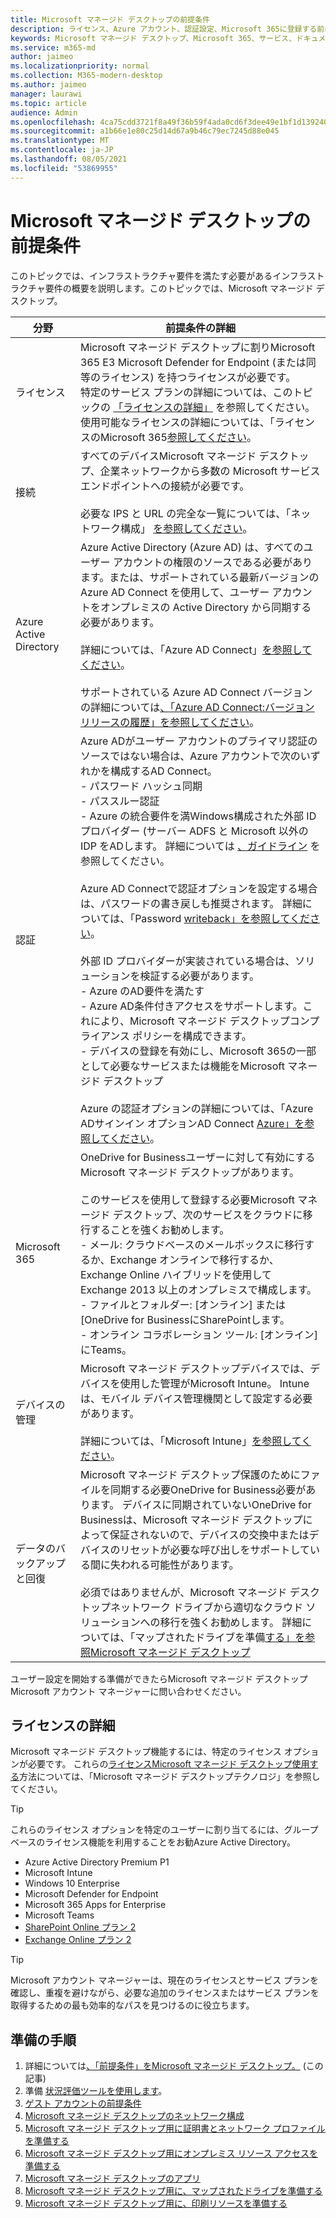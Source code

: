 ```yaml
---
title: Microsoft マネージド デスクトップの前提条件
description: ライセンス、Azure アカウント、認証設定、Microsoft 365に登録する前に設定するMicrosoft マネージド デスクトップ
keywords: Microsoft マネージド デスクトップ、Microsoft 365、サービス、ドキュメント
ms.service: m365-md
author: jaimeo
ms.localizationpriority: normal
ms.collection: M365-modern-desktop
ms.author: jaimeo
manager: laurawi
ms.topic: article
audience: Admin
ms.openlocfilehash: 4ca75cdd3721f8a49f36b59f4ada0cd6f3dee49e1bf1d139240d52f83899fbb7
ms.sourcegitcommit: a1b66e1e80c25d14d67a9b46c79ec7245d88e045
ms.translationtype: MT
ms.contentlocale: ja-JP
ms.lasthandoff: 08/05/2021
ms.locfileid: "53869955"
---
```

# <a name="prerequisites-for-microsoft-managed-desktop"></a>Microsoft マネージド デスクトップの前提条件

<!--This topic is the target for a "Learn more" link in the Admin Portal (aka.ms/prereq-azure); do not delete.-->
<!--from Prerequisites -->

このトピックでは、インフラストラクチャ要件を満たす必要があるインフラストラクチャ要件の概要を説明します。このトピックでは、Microsoft マネージド デスクトップ。


分野 | 前提条件の詳細
--- | ---
ライセンス |Microsoft マネージド デスクトップに割りMicrosoft 365 E3 Microsoft Defender for Endpoint (または同等のライセンス) を持つライセンスが必要です。<br>特定のサービス プランの詳細については、このトピックの [「ライセンスの詳細」](#more-about-licenses) を参照してください。<br>使用可能なライセンスの詳細については、「ライセンスのMicrosoft 365[参照してください](https://www.microsoft.com/microsoft-365/compare-microsoft-365-enterprise-plans)。
接続 | すべてのデバイスMicrosoft マネージド デスクトップ、企業ネットワークから多数の Microsoft サービス エンドポイントへの接続が必要です。<br><br>必要な IPS と URL の完全な一覧については、「ネットワーク構成」 [を参照してください](../get-ready/network.md)。 
Azure Active Directory | Azure Active Directory (Azure AD) は、すべてのユーザー アカウントの権限のソースである必要があります。または、サポートされている最新バージョンの Azure AD Connect を使用して、ユーザー アカウントをオンプレミスの Active Directory から同期する必要があります。<br><br>詳細については、「Azure AD Connect」[を参照してください](/azure/active-directory/hybrid/whatis-azure-ad-connect)。<br><br>サポートされている Azure AD Connect バージョンの詳細については[、「Azure AD Connect:バージョン リリースの履歴」を参照してください](/azure/active-directory/hybrid/reference-connect-version-history)。
認証 | Azure ADがユーザー アカウントのプライマリ認証のソースではない場合は、Azure アカウントで次のいずれかを構成するAD Connect。<br>- パスワード ハッシュ同期<br>- パススルー認証<br>- Azure の統合要件を満Windows構成された外部 ID プロバイダー (サーバー ADFS と Microsoft 以外の IDP をADします。 詳細については [、ガイドライン](https://www.microsoft.com/download/details.aspx?id=56843) を参照してください。 <br><br>Azure AD Connectで認証オプションを設定する場合は、パスワードの書き戻しも推奨されます。 詳細については、「Password [writeback」を参照してください](/azure/active-directory/authentication/howto-sspr-writeback)。 <br><br>外部 ID プロバイダーが実装されている場合は、ソリューションを検証する必要があります。<br>- Azure のAD要件を満たす<br>- Azure AD条件付きアクセスをサポートします。これにより、Microsoft マネージド デスクトップコンプライアンス ポリシーを構成できます。<br>- デバイスの登録を有効にし、Microsoft 365の一部として必要なサービスまたは機能をMicrosoft マネージド デスクトップ <br><br>Azure の認証オプションの詳細については、「Azure ADサインイン オプションAD Connect [Azure」を参照してください](/azure/active-directory/connect/active-directory-aadconnect-user-signin)。
Microsoft 365 | OneDrive for Businessユーザーに対して有効にするMicrosoft マネージド デスクトップがあります。<br><br>このサービスを使用して登録する必要Microsoft マネージド デスクトップ、次のサービスをクラウドに移行することを強くお勧めします。<br>- メール: クラウドベースのメールボックスに移行するか、Exchange オンラインで移行するか、Exchange Online ハイブリッドを使用して Exchange 2013 以上のオンプレミスで構成します。<br>- ファイルとフォルダー: [オンライン] または [OneDrive for BusinessにSharePointします。<br>- オンライン コラボレーション ツール: [オンライン] にTeams。
デバイスの管理 | Microsoft マネージド デスクトップデバイスでは、デバイスを使用した管理がMicrosoft Intune。 Intune は、モバイル デバイス管理機関として設定する必要があります。<br><br>詳細については、「Microsoft Intune」[を参照してください](https://www.microsoft.com/cloud-platform/microsoft-intune)。
データのバックアップと回復 | Microsoft マネージド デスクトップ保護のためにファイルを同期する必要OneDrive for Business必要があります。 デバイスに同期されていないOneDrive for Businessは、Microsoft マネージド デスクトップによって保証されないので、デバイスの交換中またはデバイスのリセットが必要な呼び出しをサポートしている間に失われる可能性があります。<br><br>必須ではありませんが、Microsoft マネージド デスクトップネットワーク ドライブから適切なクラウド ソリューションへの移行を強くお勧めします。 詳細については、「マップされたドライブを準備[する」を参照Microsoft マネージド デスクトップ](mapped-drives.md)

ユーザー設定を開始する準備ができたらMicrosoft マネージド デスクトップ Microsoft アカウント マネージャーに問い合わせください。 

## <a name="more-about-licenses"></a>ライセンスの詳細

Microsoft マネージド デスクトップ機能するには、特定のライセンス オプションが必要です。 これらの[ライセンスMicrosoft マネージド デスクトップ使用する](../intro/technologies.md)方法については、「Microsoft マネージド デスクトップテクノロジ」を参照してください。

> [!TIP]
> これらのライセンス オプションを特定のユーザーに割り当てるには、グループ[](/azure/active-directory/fundamentals/active-directory-licensing-whatis-azure-portal)ベースのライセンス機能を利用することをお勧Azure Active Directory。

- Azure Active Directory Premium P1
- Microsoft Intune
- Windows 10 Enterprise  
- Microsoft Defender for Endpoint
- Microsoft 365 Apps for Enterprise
- Microsoft Teams
- [SharePoint Online プラン 2](https://www.microsoft.com/microsoft-365/sharepoint/compare-sharepoint-plans)
- [Exchange Online プラン 2](https://www.microsoft.com/microsoft-365/exchange/compare-microsoft-exchange-online-plans)

> [!TIP]
> Microsoft アカウント マネージャーは、現在のライセンスとサービス プランを確認し、重複を避けながら、必要な追加のライセンスまたはサービス プランを取得するための最も効率的なパスを見つけるのに役立ちます。

## <a name="steps-to-get-ready"></a>準備の手順

1. 詳細については[、「前提条件」をMicrosoft マネージド デスクトップ。](prerequisites.md) (この記事)
2. 準備 [状況評価ツールを使用します](readiness-assessment-tool.md)。
3. [ゲスト アカウントの前提条件](guest-accounts.md)
4. [Microsoft マネージド デスクトップのネットワーク構成](network.md)
5. [Microsoft マネージド デスクトップ用に証明書とネットワーク プロファイルを準備する](certs-wifi-lan.md)
6. [Microsoft マネージド デスクトップ用にオンプレミス リソース アクセスを準備する](authentication.md)
7. [Microsoft マネージド デスクトップのアプリ](apps.md)
8. [Microsoft マネージド デスクトップ用に、マップされたドライブを準備する](mapped-drives.md)
9. [Microsoft マネージド デスクトップ用に、印刷リソースを準備する](printing.md)

